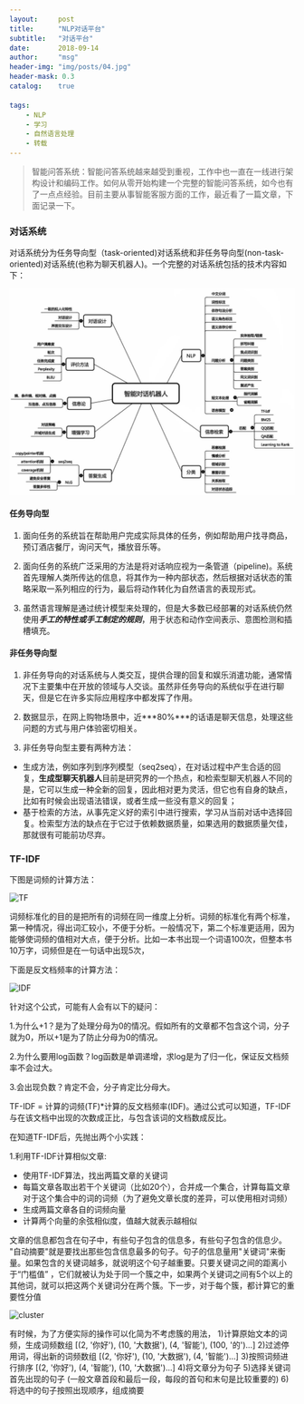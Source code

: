 ```yaml
---
layout:     post
title:      "NLP对话平台"
subtitle:   "对话平台"
date:       2018-09-14
author:     "msg"
header-img: "img/posts/04.jpg"
header-mask: 0.3
catalog:    true

tags:
    - NLP
    - 学习
    - 自然语言处理
    - 转载
---
```


> 智能问答系统：智能问答系统越来越受到重视，工作中也一直在一线进行架构设计和编码工作。如何从零开始构建一个完整的智能问答系统，如今也有了一点点经验。目前主要从事智能客服方面的工作，最近看了一篇文章，下面记录一下。

### 对话系统

对话系统分为任务导向型（task-oriented)对话系统和非任务导向型(non-task-oriented)对话系统(也称为聊天机器人)。一个完整的对话系统包括的技术内容如下：

![对话系统](/img/posts/dialog.jpg)

#### 任务导向型

1) 面向任务的系统旨在帮助用户完成实际具体的任务，例如帮助用户找寻商品，预订酒店餐厅，询问天气，播放音乐等。 

2) 面向任务的系统广泛采用的方法是将对话响应视为一条管道（pipeline)。系统首先理解人类所传达的信息，将其作为一种内部状态，然后根据对话状态的策略采取一系列相应的行为，最后将动作转化为自然语言的表现形式。

3) 虽然语言理解是通过统计模型来处理的，但是大多数已经部署的对话系统仍然使用***手工的特性或手工制定的规则***，用于状态和动作空间表示、意图检测和插槽填充。

#### 非任务导向型

1) 非任务导向的对话系统与人类交互，提供合理的回复和娱乐消遣功能，通常情况下主要集中在开放的领域与人交谈。虽然非任务导向的系统似乎在进行聊天，但是它在许多实际应用程序中都发挥了作用。

2) 数据显示，在网上购物场景中，近***80%***的话语是聊天信息，处理这些问题的方式与用户体验密切相关。

3) 非任务导向型主要有两种方法：

* 生成方法，例如序列到序列模型（seq2seq），在对话过程中产生合适的回复，**生成型聊天机器人**目前是研究界的一个热点，和检索型聊天机器人不同的是，它可以生成一种全新的回复，因此相对更为灵活，但它也有自身的缺点，比如有时候会出现语法错误，或者生成一些没有意义的回复；
* 基于检索的方法，从事先定义好的索引中进行搜索，学习从当前对话中选择回复。检索型方法的缺点在于它过于依赖数据质量，如果选用的数据质量欠佳，那就很有可能前功尽弃。 

### TF-IDF

下图是词频的计算方法：

![TF](/img/post/NLP/TF.png)

词频标准化的目的是把所有的词频在同一维度上分析。词频的标准化有两个标准，第一种情况，得出词汇较小，不便于分析。一般情况下，第二个标准更适用，因为能够使词频的值相对大点，便于分析。比如一本书出现一个词语100次，但整本书10万字，词频但是在一句话中出现5次，

下面是反文档频率的计算方法：

![IDF](/img/post/NLP/IDF.png)

针对这个公式，可能有人会有以下的疑问：

1.为什么+1？是为了处理分母为0的情况。假如所有的文章都不包含这个词，分子就为0，所以+1是为了防止分母为0的情况。

2.为什么要用log函数？log函数是单调递增，求log是为了归一化，保证反文档频率不会过大。

3.会出现负数？肯定不会，分子肯定比分母大。

 TF-IDF = 计算的词频(TF)*计算的反文档频率(IDF)。通过公式可以知道，TF-IDF与在该文档中出现的次数成正比，与包含该词的文档数成反比。
 
在知道TF-IDF后，先抛出两个小实践：

1.利用TF-IDF计算相似文章:

* 使用TF-IDF算法，找出两篇文章的关键词
* 每篇文章各取出若干个关键词（比如20个），合并成一个集合，计算每篇文章对于这个集合中的词的词频（为了避免文章长度的差异，可以使用相对词频）
* 生成两篇文章各自的词频向量
* 计算两个向量的余弦相似度，值越大就表示越相似

文章的信息都包含在句子中，有些句子包含的信息多，有些句子包含的信息少。 "自动摘要"就是要找出那些包含信息最多的句子。句子的信息量用"关键词"来衡量。如果包含的关键词越多，就说明这个句子越重要。只要关键词之间的距离小于“门槛值” ，它们就被认为处于同一个簇之中，如果两个关键词之间有5个以上的其他词，就可以把这两个关键词分在两个簇。下一步，对于每个簇，都计算它的重要性分值

![cluster](/img/post/NLP/cluster.png)

有时候，为了方便实际的操作可以化简为不考虑簇的用法，
1)计算原始文本的词频，生成词频数组 [(2, '你好'), (10, '大数据'), (4, '智能'), (100, '的')...]
2)过滤停用词，得出新的词频数组  [(2, '你好'), (10, '大数据'), (4, '智能')...]
3)按照词频进行排序 [(2, '你好'), (4, '智能'), (10, '大数据')...]
4)将文章分为句子
5)选择关键词首先出现的句子 (一般文章首段和最后一段，每段的首句和末句是比较重要的)
6)将选中的句子按照出现顺序，组成摘要
